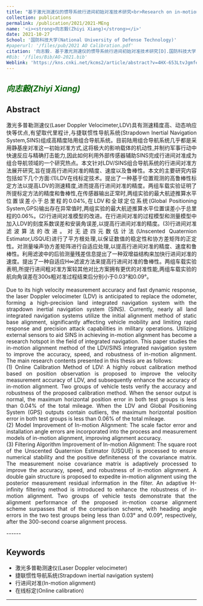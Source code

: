 ```yaml
---
title: "基于激光测速仪的惯导系统行进间初始对准技术研究<br>Research on in-motion initial alignment technology of Inertial Navigation system based on laser Doppler Velocimeter"
collection: publications
permalink: /publication/2021/2021-MEng
name: '<i><strong>向志毅(Zhiyi Xiang)</strong></i>'
date: 2021-10-27
School: '国防科技大学(National University of Defense Technology)'
#paperurl: '/files/pub/2021 AO Calibration.pdf'
citation: '向志毅. 基于激光测速仪的惯导系统行进间初始对准技术研究[D].国防科技大学,2021.<br>Z. Xiang, &quot;Research on in-motion initial alignment technology of Inertial Navigation system based on laser Doppler Velocimeter (in Chinese),&quot; MEng. thesis, National University of Defense Technology., 2021.'
#Bib: '/files/Bib/AO-2021.bib'
Weblink: 'https://kns.cnki.net/kcms2/article/abstract?v=4HX-653LtvJgmfe7mqffZxO2bRfThZMWunMSI6B_xvcfIy79PaHFgXKCHqLXWWhwxa4CO0H_kT0R09dkFc2bRwqd481q2wGhFfEt_jNO6k1-cARQ-8LJv3xwmjEpEE6LuHkD2OfTXw7UdBFG8IF5X1iVlOy2nH4d&uniplatform=NZKPT&language=CHS'
---
```


<font color="#006400"><i><strong>向志毅(Zhiyi Xiang)</strong></i></font>
------

**Abstract**
------
<p style="text-align:justify; text-justify:inter-ideograph;">
激光多普勒测速仪(Laser Doppler Velocimeter,LDV)具有测速精度高、动态响应快等优点,有望取代里程计,与捷联惯性导航系统(Strapdown Inertial Navigation System,SINS)组成高精度陆用组合导航系统。目前陆用组合导航系统几乎都是采用静基座对准这一初始对准方式,这将极大的影响载体的机动性,并制约军事行动中快速反应与精确打击能力,因此如何利用外部传感器辅助SINS完成行进间对准成为组合导航领域的一个研究热点。本文针对LDV/SINS组合导航系统的行进间对准方法展开研究,旨在提高行进间对准的精度、速度以及鲁棒性。本文的主要研究内容包括如下几个方面:(1)LDV在线标定技术。提出了一种基于位置观测的高鲁棒性标定方法以提高LDV的测速精度,进而提高行进间对准的精度。两组车载实验证明了所提标定方法的精度和鲁棒性,在传感器输出正常时,两组实验的最大航迹推算水平位置误差小于总里程的0.04%,在LDV和全球定位系统(Global Positioning System,GPS)输出存在异常值时,两组实验的最大航迹推算水平位置误差小于总里程的0.06%。(2)行进间对准模型的改进。在行进间对准的过程模型和测量模型中加入LDV的刻度系数误差和安装角误差,以提高行进间对准的精度。(3)行进间对准滤波算法的改进。对无迹四元数估计法(Unscented Quaternion Estimator,USQUE)进行了平方根处理,以保证数值的稳定性和协方差矩阵的正定性。对测量噪声协方差矩阵进行自适应处理,以提高行进间对准的精度、速度和鲁棒性。利用滤波中的后验测量残差信息提出了一种双增益结构来加快行进间对准的速度。提出了一种自适应H∞滤波方法来提高行进间对准的鲁棒性。两组车载实验表明,所提行进间粗对准方案较其他对比方案拥有更优的对准性能,两组车载实验的航向角误差在300s粗对准过程结束后分别小于0.03°和0.09°。<br><br>
Due to its high velocity measurement accuracy and fast dynamic response, the laser Doppler velocimeter (LDV) is anticipated to replace the odometer, forming a high-precision land integrated navigation system with the strapdown inertial navigation system (SINS). Currently, nearly all land integrated navigation systems utilize the initial alignment method of static base alignment, significantly affecting vehicle mobility and limiting rapid response and precision attack capabilities in military operations. Utilizing external sensors to aid SINS in achieving in-motion alignment has become a research hotspot in the field of integrated navigation. This paper studies the in-motion alignment method of the LDV/SINS integrated navigation system to improve the accuracy, speed, and robustness of in-motion alignment. The main research contents presented in this thesis are as follows:<br>
(1) Online Calibration Method of LDV: A highly robust calibration method based on position observation is proposed to improve the velocity measurement accuracy of LDV, and subsequently enhance the accuracy of in-motion alignment. Two groups of vehicle tests verify the accuracy and robustness of the proposed calibration method. When the sensor output is normal, the maximum horizontal position error in both test groups is less than 0.04% of the total mileage. When the LDV and Global Positioning System (GPS) outputs contain outliers, the maximum horizontal position error in both test groups is less than 0.06% of the total mileage.<br>
(2) Model Improvement of In-motion Alignment: The scale factor error and installation angle errors are incorporated into the process and measurement models of in-motion alignment, improving alignment accuracy.<br>
(3) Filtering Algorithm Improvement of In-motion Alignment: The square root of the Unscented Quaternion Estimator (USQUE) is processed to ensure numerical stability and the positive definiteness of the covariance matrix.  The measurement noise covariance matrix is adaptively processed to improve the accuracy, speed, and robustness of in-motion alignment.  A double gain structure is proposed to expedite in-motion alignment using the posterior measurement residual information in the filter.  An adaptive H-infinity filtering method is introduced to enhance the robustness of in-motion alignment.  Two groups of vehicle tests demonstrate that the alignment performance of the proposed in-motion coarse alignment scheme surpasses that of the comparison scheme, with heading angle errors in the two test groups being less than 0.03° and 0.09°, respectively, after the 300-second coarse alignment process.
</p>
------

**Keywords**
------
- 激光多普勒测速仪(Laser Doppler velocimeter)
- 捷联惯性导航系统(Strapdown inertial navigation system)
- 行进间对准(In-motion alignment)
- 在线标定(Online calibration)

------